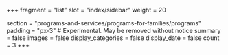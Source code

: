 +++
fragment = "list"
slot = "index/sidebar"
weight = 20

section = "programs-and-services/programs-for-families/programs"
padding = "px-3" # Experimental. May be removed without notice
summary = false
images = false
display_categories = false
display_date = false
count = 3
+++
